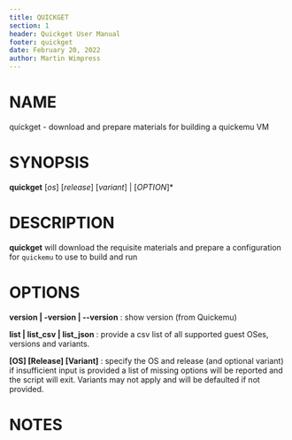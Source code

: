 ```yaml
---
title: QUICKGET
section: 1
header: Quickget User Manual
footer: quickget
date: February 20, 2022
author: Martin Wimpress
---
```


# NAME

quickget - download and prepare materials for building a quickemu VM

# SYNOPSIS

**quickget** [*os*] [*release*] [*variant*] | [*OPTION*]*

# DESCRIPTION

**quickget** will download the requisite materials and prepare a configuration for `quickemu` to use to build and run

# OPTIONS

**version | -version | --version**
: show version (from Quickemu)

**list | list_csv | list_json**
: provide a csv list of all supported guest OSes, versions and variants.

**[OS] [Release] [Variant]**
: specify the OS and release (and optional variant)
if insufficient input is provided a list of missing options will be reported and the script will exit.  Variants may not apply and will be defaulted if not provided.

# NOTES